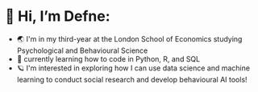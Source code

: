 # 👋 Hi, I’m Defne:
- 🌏 I'm in my third-year at the London School of Economics studying Psychological and Behavioural Science
- 🌱 currently learning how to code in Python, R, and SQL
- 🪐 I'm interested in exploring how I can use data science and machine learning to conduct social research and develop behavioural AI tools!

<!---
deyavuz/deyavuz is a ✨ special ✨ repository because its `README.md` (this file) appears on your GitHub profile.
You can click the Preview link to take a look at your changes.
--->
